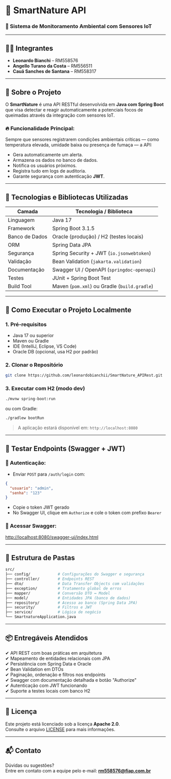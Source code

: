 # 🌿 SmartNature API

### 📡 Sistema de Monitoramento Ambiental com Sensores IoT

---

## 👨‍💻 Integrantes
- **Leonardo Bianchi** – RM558576  
- **Angello Turano da Costa** – RM556511  
- **Cauã Sanches de Santana** – RM558317  

---

## 📘 Sobre o Projeto

O **SmartNature** é uma API RESTful desenvolvida em **Java com Spring Boot** que visa detectar e reagir automaticamente a potenciais focos de queimadas através da integração com sensores IoT.

### 🔥 Funcionalidade Principal:
Sempre que sensores registrarem condições ambientais críticas — como temperatura elevada, umidade baixa ou presença de fumaça — a API:
- Gera automaticamente um alerta.
- Armazena os dados no banco de dados.
- Notifica os usuários próximos.
- Registra tudo em logs de auditoria.
- Garante segurança com autenticação **JWT**.

---

## 🧱 Tecnologias e Bibliotecas Utilizadas

| Camada         | Tecnologia / Biblioteca                                                                 |
|----------------|------------------------------------------------------------------------------------------|
| Linguagem      | Java 17                                                                                 |
| Framework      | Spring Boot 3.1.5                                                                        |
| Banco de Dados | Oracle (produção) / H2 (testes locais)                                                  |
| ORM            | Spring Data JPA                                                                          |
| Segurança      | Spring Security + JWT (`io.jsonwebtoken`)                                               |
| Validação      | Bean Validation (`jakarta.validation`)                                                  |
| Documentação   | Swagger UI / OpenAPI (`springdoc-openapi`)                                              |
| Testes         | JUnit + Spring Boot Test                                                                |
| Build Tool     | Maven (`pom.xml`) ou Gradle (`build.gradle`)                                            |

---

## 🚀 Como Executar o Projeto Localmente

### 1. Pré-requisitos
- Java 17 ou superior
- Maven ou Gradle
- IDE (IntelliJ, Eclipse, VS Code)
- Oracle DB (opcional, usa H2 por padrão)

### 2. Clonar o Repositório
```bash
git clone https://github.com/leonardobianchii/SmartNature_APIRest.git
```

### 3. Executar com H2 (modo dev)
```bash
./mvnw spring-boot:run
```
ou com Gradle:
```bash
./gradlew bootRun
```

> A aplicação estará disponível em: `http://localhost:8080`

---

## 🧪 Testar Endpoints (Swagger + JWT)

### 🔐 Autenticação:
- Enviar `POST` para `/auth/login` com:
```json
{
  "usuario": "admin",
  "senha": "123"
}
```
- Copie o token JWT gerado
- No Swagger UI, clique em `Authorize` e cole o token com prefixo `Bearer`

### 📘 Acessar Swagger:
[http://localhost:8080/swagger-ui/index.html](http://localhost:8080/swagger-ui/index.html)

---

## 📂 Estrutura de Pastas

```bash
src/
├── config/            # Configurações do Swagger e segurança
├── controller/        # Endpoints REST
├── dto/               # Data Transfer Objects com validações
├── exception/         # Tratamento global de erros
├── mapper/            # Conversão DTO ↔ Model
├── model/             # Entidades JPA (banco de dados)
├── repository/        # Acesso ao banco (Spring Data JPA)
├── security/          # Filtros e JWT
├── service/           # Lógica de negócio
└── SmartnatureApplication.java
```

---

## 📦 Entregáveis Atendidos

✔ API REST com boas práticas em arquitetura  
✔ Mapeamento de entidades relacionais com JPA  
✔ Persistência com Spring Data e Oracle  
✔ Bean Validation em DTOs  
✔ Paginação, ordenação e filtros nos endpoints  
✔ Swagger com documentação detalhada e botão "Authorize"  
✔ Autenticação com JWT funcionando  
✔ Suporte a testes locais com banco H2  

---

## 📄 Licença
Este projeto está licenciado sob a licença **Apache 2.0**.  
Consulte o arquivo [LICENSE](https://www.apache.org/licenses/LICENSE-2.0.html) para mais informações.

---

## 📬 Contato
Dúvidas ou sugestões?  
Entre em contato com a equipe pelo e-mail: **rm558576@fiap.com.br**
